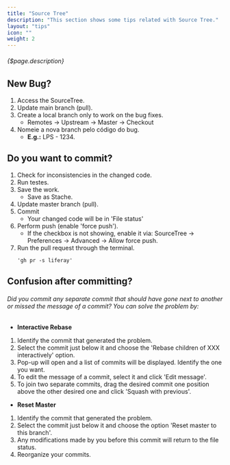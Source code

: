 ```yaml
---
title: "Source Tree"
description: "This section shows some tips related with Source Tree."
layout: "tips"
icon: ""
weight: 2
---
```


###### {$page.description}

<article id="1">

## New Bug?

1. Access the SourceTree.
2. Update main branch (pull).
3. Create a local branch only to work on the bug fixes.
    - Remotes -> Upstream -> Master -> Checkout
4. Nomeie a nova branch pelo código do bug.
    - **E.g.:** LPS - 1234.

</article>

<article id="2">

## Do you want to commit?

1. Check for inconsistencies in the changed code.
2. Run testes.
3. Save the work.
    - Save as Stache.
4. Update master branch (pull).
5. Commit
    - Your changed code will be in 'File status'
6. Perform push (enable 'force push').
    - If the checkbox is not showing, enable it via: SourceTree -> Preferences -> Advanced -> Allow force push.
7. Run the pull request through the terminal.
    ```
    'gh pr -s liferay' 
    ```

</article>

<article id="3">

## Confusion after committing?

###### Did you commit any separate commit that should have gone next to another or missed the message of a commit? You can solve the problem by:
- **Interactive Rebase**

 1. Identify the commit that generated the problem. 
 2. Select the commit just below it and choose the 'Rebase children of XXX interactively' option.
 3. Pop-up will open and a list of commits will be displayed. Identify the one you want.
 4. To edit the message of a commit, select it and click 'Edit message'.
 5. To join two separate commits, drag the desired commit one position above the other desired one and click 'Squash with previous'.

- **Reset Master**

1. Identify the commit that generated the problem.
2. Select the commit just below it and choose the option 'Reset master to this branch'.
3. Any modifications made by you before this commit will return to the file status.
4. Reorganize your commits.

</article>


